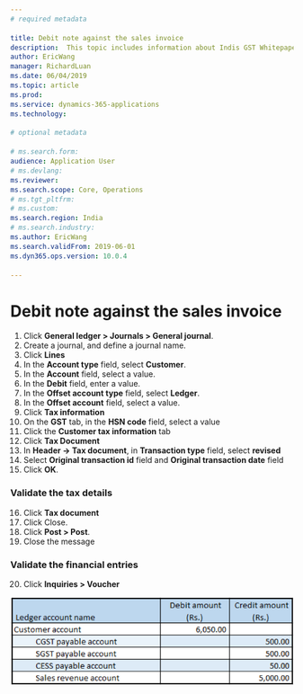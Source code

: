 ```yaml
---
# required metadata

title: Debit note against the sales invoice
description:  This topic includes information about Indis GST Whitepaper in Microsoft Dynamics 365 for Finance and Operations.
author: EricWang
manager: RichardLuan
ms.date: 06/04/2019
ms.topic: article
ms.prod: 
ms.service: dynamics-365-applications
ms.technology: 

# optional metadata

# ms.search.form: 
audience: Application User
# ms.devlang: 
ms.reviewer: 
ms.search.scope: Core, Operations
# ms.tgt_pltfrm: 
# ms.custom: 
ms.search.region: India
# ms.search.industry: 
ms.author: EricWang
ms.search.validFrom: 2019-06-01
ms.dyn365.ops.version: 10.0.4

---
```


# Debit note against the sales invoice

1. Click **General ledger > Journals > General journal**.
2. Create a journal, and define a journal name.
3. Click **Lines**
4. In the **Account type** field, select **Customer**.
5. In the **Account** field, select a value.
6. In the **Debit** field, enter a value.
7. In the **Offset account type** field, select **Ledger**.
8. In the **Offset account** field, select a value.
9. Click **Tax information**
10. On the **GST** tab, in the **HSN code** field, select a value
11. Click the **Customer tax information** tab
12. Click **Tax Document**
13. In **Header -> Tax document**, in **Transaction type** field, select **revised**
14. Select **Original transaction id** field and **Original transaction date** field
15. Click **OK**.

### Validate the tax details

16. Click **Tax document**
17. Click Close.
18. Click **Post > Post**.
19. Close the message

### Validate the financial entries

20. Click **Inquiries > Voucher**

![](media/Annotation-2019-05-20-161336.png)



